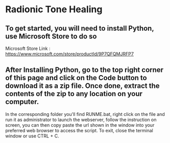 # Radionic Tone Healing

## To get started, you will need to install Python, use Microsoft Store to do so
Microsoft Store Link : https://www.microsoft.com/store/productId/9P7QFQMJRFP7

## After Installing Python, go to the top right corner of this page and click on the Code button to download it as a zip file. Once done, extract the contents of the zip to any location on your computer.

In the corresponding folder you'll find RUNME.bat, right click on the file and run it as administrator to launch the webserver, follow the instruction on screen, you can then copy paste the url shown in the window into your preferred web browser to access the script. To exit, close the terminal window or use CTRL + C.
